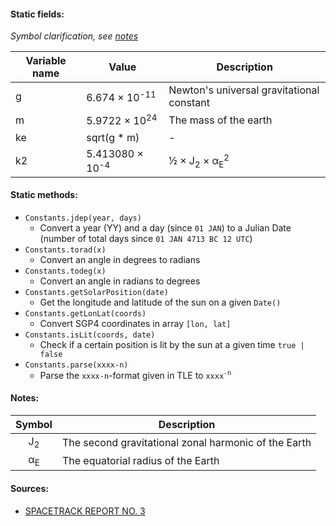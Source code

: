 #### Static fields:
*Symbol clarification, see [notes](#notes)*

Variable name | Value | Description
------------- | ----- | ---
g | 6.674 × 10<sup>-11</sup> | Newton's universal gravitational constant
m | 5.9722 × 10<sup>24</sup> | The mass of the earth
ke | sqrt(g * m) | -
k2 | 5.413080 × 10<sup>-4</sup> | ½ × J<sub>2</sub> × α<sub>E</sub><sup>2</sup> 
#### Static methods:
* `Constants.jdep(year, days)`
  * Convert a year (YY) and a day (since `01 JAN`) to a Julian Date (number of total days since `01 JAN 4713 BC 12 UTC`)
* `Constants.torad(x)`
  * Convert an angle in degrees to radians
* `Constants.todeg(x)`
  * Convert an angle in radians to degrees
* `Constants.getSolarPosition(date)`
  * Get the longitude and latitude of the sun on a given `Date()`
* `Constants.getLonLat(coords)`
  * Convert SGP4 coordinates in array `[lon, lat]`
* `Constants.isLit(coords, date)`
  * Check if a certain position is lit by the sun at a given time `true | false`
* `Constants.parse(xxxx-n)`
  * Parse the `xxxx-n`-format given in TLE to `xxxx`<sup>`-n`</sup>
#### Notes:
Symbol | Description
:---: | ---
J<sub>2</sub> | The second gravitational zonal harmonic of the Earth
α<sub>E</sub> | The equatorial radius of the Earth
#### Sources:
* [SPACETRACK REPORT NO. 3](http://celestrak.com/NORAD/documentation/spacetrk.pdf)